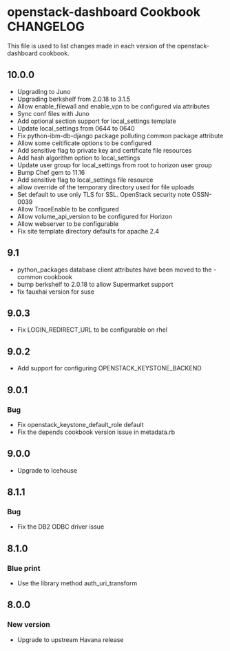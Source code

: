 openstack-dashboard Cookbook CHANGELOG
==============================
This file is used to list changes made in each version of the openstack-dashboard cookbook.

## 10.0.0
* Upgrading to Juno
* Upgrading berkshelf from 2.0.18 to 3.1.5
* Allow enable_filewall and enable_vpn to be configured via attributes
* Sync conf files with Juno
* Add optional section support for local_settings template
* Update local_settings from 0644 to 0640
* Fix python-ibm-db-django package polluting common package attribute
* Allow some ceitificate options to be configured
* Add sensitive flag to private key and certificate file resources
* Add hash algorithm option to local_settings
* Update user group for local_settings from root to horizon user group
* Bump Chef gem to 11.16
* Add sensitive flag to local_settings file resource
* allow override of the temporary directory used for file uploads
* Set default to use only TLS for SSL. OpenStack security note OSSN-0039
* Allow TraceEnable to be configured
* Allow volume_api_version to be configured for Horizon
* Allow webserver to be configurable
* Fix site template directory defaults for apache 2.4

## 9.1
* python_packages database client attributes have been moved to the -common cookbook
* bump berkshelf to 2.0.18 to allow Supermarket support
* fix fauxhai version for suse

## 9.0.3
* Fix LOGIN_REDIRECT_URL to be configurable on rhel

## 9.0.2
* Add support for configuring OPENSTACK_KEYSTONE_BACKEND

## 9.0.1
### Bug
* Fix openstack_keystone_default_role default
* Fix the depends cookbook version issue in metadata.rb

## 9.0.0
* Upgrade to Icehouse

## 8.1.1
### Bug
* Fix the DB2 ODBC driver issue

## 8.1.0
### Blue print
* Use the library method auth_uri_transform

## 8.0.0
### New version
* Upgrade to upstream Havana release
